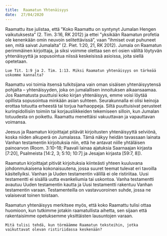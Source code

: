 ```yaml
---
title:  Raamatun Yhtenäisyys
date:  27/04/2020
---
```


Raamattu itse julistaa, että ”Koko Raamattu on syntynyt Jumalan Hengen vaikutuksesta” (2. Tim. 3:16, RK 2012) ja ettei ”yksikään Raamatun profetia ole kenenkään omin neuvoin selitettävissä”, vaan ”ihmiset ovat puhuneet sen, mitä saivat Jumalalta” (2. Piet. 1:20, 21, RK 2012). Jumala on Raamatun perimmäinen kirjoittaja, ja siksi voimme olettaa sen eri osien väliltä löytyvän yhtenäisyyttä ja sopusointua niissä keskeisissä asioissa, joita siellä opetetaan.

`Lue Tit. 1:9 ja 2. Tim. 1:13. Miksi Raamatun yhtenäisyys on tärkeää uskomme kannalta?`

Raamattu voi toimia itsensä tulkitsijana vain oman sisäisen yhtenäisyytensä pohjalta – yhtenäisyyden, joka on jumalallisen innoituksen aikaansaamaa. Jos Raamatusta puuttuisi koko kirjan yhtenäisyys, emme voisi löytää opillista sopusointua minkään asian suhteen. Seurakunnalla ei olisi keinoja erottaa totuutta erheestä tai torjua harhaoppeja. Siltä puuttuisivat perusteet kurinpidollisiin toimiin tai korjausliikkeiden tekemiseen silloin, kun Jumalan totuudesta on poikettu. Raamattu menettäisi vakuuttavan ja vapauttavan voimansa.

Jeesus ja Raamatun kirjoittajat pitävät kirjoitusten yhtenäisyyttä selviönä, koska niiden alkuperä on Jumalassa. Tämä näkyy heidän tavassaan lainata Vanhan testamentin kirjoituksia niin, että he antavat niille yhtäläisen painoarvon (Room. 3:10–18; Paavali lainaa ajatuksia Saarnaajan kirjasta [7:20], Psalmeista [14:2, 3; 5:10; 10:7] ja Jesajan kirjasta [59:7, 8]).

Raamatun kirjoittajat pitivät kirjoituksia kiinteästi yhteen kuuluvana johdonmukaisena kokonaisuutena, jossa suuret teemat tulevat eri tavoilla käsitellyiksi. Vanhan ja Uuden testamentin välillä ei ole ristiriitaa. Uusi testamentti ei sisällä uutta evankeliumia tai uskontoa. Vanha testamentti avautuu Uuden testamentin kautta ja Uusi testamentti rakentuu Vanhan testamentin varaan. Testamenteilla on vastavuoroinen suhde, jossa ne valaisevat toinen toistaan.

Raamatun yhtenäisyys merkitsee myös, että koko Raamattu tulisi ottaa huomioon, kun tutkimme jotakin raamatullista aihetta, sen sijaan että rakentaisimme opetuksemme yksittäisten lausuntojen varaan.

`Mitä tulisi tehdä, kun törmäämme Raamatun teksteihin, jotka vaikuttavat olevan ristiriidassa keskenään?`